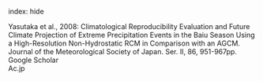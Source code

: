 index: hide

<div class="Citation">

  <div class="Citation-body">
    <div class="Citation-text">Yasutaka et al., 2008: Climatological Reproducibility Evaluation and Future Climate Projection of Extreme Precipitation Events in the Baiu Season Using a High-Resolution Non-Hydrostatic RCM in Comparison with an AGCM. <span class="Article-journal">Journal of the Meteorological Society of Japan. Ser. II, </span><span class="Article-volume">86, </span>951-967pp.</div>
    <div class="Citation-links">
      <div class="CitationLink" data-href="https://scholar.google.com/scholar?q=Climatological+Reproducibility+Evaluation+and+Future+Climate+Projection+of+Extreme+Precipitation+Events+in+the+Baiu+Season+Using+a+High-Resolution+Non-Hydrostatic+RCM+in+Comparison+with+an+AGCM">
        <div class="CitationLink-icon CitationLink-Scholar"></div>
        <div class="CitationLink-text">Google Scholar</div>
      </div>
      <div class="CitationLink" data-href="http://ci.nii.ac.jp/naid/110007021643/en/">
        <div class="CitationLink-icon CitationLink-Publisher"></div>
        <div class="CitationLink-text">Ac.jp</div>
      </div>
    </div>
  </div>
</div>


<div class="Citation-copy">

</div>